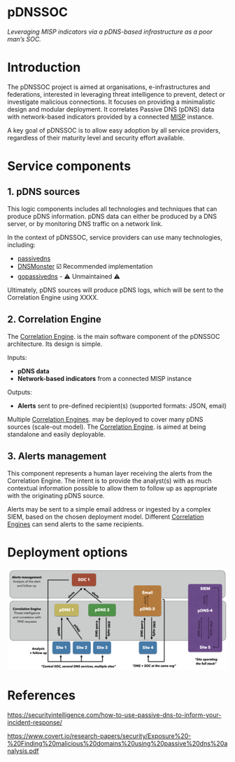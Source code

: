 # pDNSSOC

*Leveraging MISP indicators via a pDNS-based infrastructure as a poor man’s SOC.*

# Introduction

The pDNSSOC project is aimed at organisations, e-infrastructures and federations, interested in leveraging threat intelligence to prevent, detect or investigate malicious connections.
It focuses on providing a minimalistic design and modular deployment. 
It correlates Passive DNS (pDNS) data with network-based indicators provided by a connected [MISP](https://www.misp-project.org) instance.

A key goal of pDNSSOC is to allow easy adoption by all service providers, regardless of their maturity level and security effort available.

# Service components

## 1. pDNS sources

This logic components includes all technologies and techniques that can produce pDNS information.
pDNS data can either be produced by a DNS server, or by monitoring DNS traffic on a network link.

In the context of pDNSSOC, service providers can use many technologies, including:
* [passivedns](https://github.com/gamelinux/passivedns/)
* [DNSMonster](https://github.com/mosajjal/dnsmonster) :ballot_box_with_check: Recommended implementation
* [gopassivedns](https://github.com/Phillipmartin/gopassivedns) - :warning: Unmaintained :warning: 


Ultimately, pDNS sources will produce pDNS logs, which will be sent to the Correlation Engine using XXXX.

## 2. Correlation Engine

The [Correlation Engine](./docs/correlation_engine.md). is the main software component of the pDNSSOC architecture.
Its design is simple.

Inputs:
-  **pDNS data**
-  **Network-based indicators** from a connected MISP instance

Outputs:
- **Alerts** sent to pre-defined recipient(s) (supported formats: JSON, email)

Multiple [Correlation Engines](./docs/correlation_engine.md). may be deployed to cover many pDNS sources (scale-out model).
The [Correlation Engine](./docs/correlation_engine.md). is aimed at being standalone and easily deployable.

## 3. Alerts management 

This component represents a human layer receiving the alerts from the Correlation Engine.
The intent is to provide the analyst(s) with as much contextual information possible to allow them to follow up as appropriate with the originating pDNS source.

Alerts may be sent to a simple email address or ingested by a complex SIEM, based on the chosen deployment model.
Different [Correlation Engines](./docs/correlation_engine.md) can send alerts to the same recipients. 

# Deployment options

![Image of deployment models](./images/deployment_model.png)

# References

https://securityintelligence.com/how-to-use-passive-dns-to-inform-your-incident-response/

https://www.covert.io/research-papers/security/Exposure%20-%20Finding%20malicious%20domains%20using%20passive%20dns%20analysis.pdf
